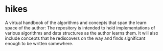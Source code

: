 # hikes
A virtual handbook of the algorithms and concepts that span the learn space of the author:
The repository is intended to hold implementations of various algorithms and data structures as the author learns them.
It will also include concepts that he rediscovers on the way and finds significant enough to be written somewhere.
